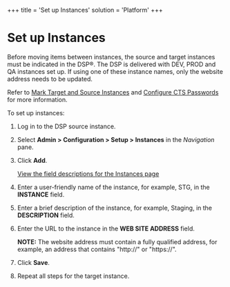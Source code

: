 +++
title = 'Set up Instances'
solution = 'Platform'
+++

# Set up Instances

Before moving items between instances, the source and target instances
must be indicated in the DSP®. The DSP is delivered with DEV, PROD and
QA instances set up. If using one of these instance names, only the
website address needs to be updated.

Refer to [Mark Target and Source
Instances](Mark_Target_and_Source_Instances.htm) and [Configure CTS
Passwords](Configure_CTS_Passwords.htm) for more information.

To set up instances:

1.  Log in to the DSP source instance.

2.  Select **Admin \> Configuration \> Setup \> Instances** in the
    *Navigation* pane.

3.  Click **Add**.
    
    [View the field descriptions for the Instances
    page](../Page_Desc/Instances.htm)

4.  Enter a user-friendly name of the instance, for example, STG, in the
    **INSTANCE** field.

5.  Enter a brief description of the instance, for example, Staging, in
    the **DESCRIPTION** field.

6.  Enter the URL to the instance in the **WEB SITE ADDRESS** field.
    
    <span style="font-weight: bold;">NOTE:</span> The website address
    must contain a fully qualified address, for example, an address that
    contains "http://" or "https://".

7.  Click **Save**.

8.  Repeat all steps for the target instance.
